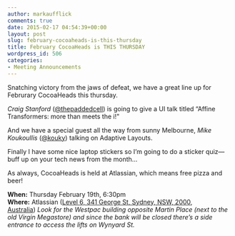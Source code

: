 ```yaml
---
author: markaufflick
comments: true
date: 2015-02-17 04:54:39+00:00
layout: post
slug: february-cocoaheads-is-this-thursday
title: February CocoaHeads is THIS THURSDAY
wordpress_id: 506
categories:
- Meeting Announcements
---
```


Snatching victory from the jaws of defeat, we have a great line up for Februrary CocoaHeads this thursday.




_Craig Stanford_ ([@thepaddedcell](https://twitter.com/thepaddedcell)) is going to give a UI talk titled “Affine Transformers: more than meets the i!"




And we have a special guest all the way from sunny Melbourne, _Mike Koukoullis_ ([@kouky](https://twitter.com/kouky)) talking on Adaptive Layouts.




Finally I have some nice laptop stickers so I’m going to do a sticker quiz—buff up on your tech news from the month…




As always, CocoaHeads is held at Atlassian, which means free pizza and beer!




**When:** Thursday February 19th, 6:30pm  
**Where:** Atlassian ([Level 6, 341 George St, Sydney, NSW, 2000, Australia](http://goo.gl/Pm0lA)) _Look for the Westpac building opposite Martin Place (next to the old Virgin Megastore) and since the bank will be closed there’s a side entrance to access the lifts on Wynyard St._
